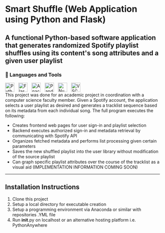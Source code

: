 # Smart Shuffle (Web Application using Python and Flask)

## A functional Python-based software application that generates randomized Spotify playlist shuffles using its content's song attributes and a given user playlist

### :toolbox: Languages and Tools
<img align="left" alt="Python" width="30px" style="padding-right:10px;" src="https://cdn.jsdelivr.net/gh/devicons/devicon/icons/python/python-original.svg">
<img align="left" alt="Flask" width="30px" style="padding-right:10px;" src="https://cdn.jsdelivr.net/gh/devicons/devicon/icons/flask/flask-original.svg">
<img align="left" alt="Anaconda" width="30px" style="padding-right:10px;" src="https://cdn.jsdelivr.net/gh/devicons/devicon/icons/adonisjs/adonisjs-original.svg">
<img align="left" alt="Pandas" width="30px" style="padding-right:10px;" src="https://cdn.jsdelivr.net/gh/devicons/devicon/icons/pandas/pandas-original.svg">
<img align="left" alt="NumPY" width="30px" style="padding-right:10px;" src="https://cdn.jsdelivr.net/gh/devicons/devicon/icons/numpy/numpy-original.svg">
<img align="left" alt="VSCode" width="30px" style="padding-right:10px;" src="https://cdn.jsdelivr.net/gh/devicons/devicon/icons/vscode/vscode-original.svg">
<p>&nbsp;</p>

This project was done for an academic project in coordination with a computer science faculty member. Given a Spotify account, the application selects a user playlist as desired and generates a tracklist sequence based on its metadata from each individual song. The full program executes the following:

* Creates frontend web pages for user sign-in and playlist selection
* Backend executes authorized sign-in and metadata retrieval by communicating with Spotify API
* Organizes fetched metadata and performs list processing given certain parameters
* Saves the new shuffled playlist into the user library without modification of the source playlist
* Can graph specific playlist attributes over the course of the tracklist as a visual aid (IMPLEMENTATION INFORMATION COMING SOON)

---
## Installation Instructions
1. Clone this project
2. Setup a local directory for executable creation
3. Setup a programming environment via Anaconda or similar with repositories .YML file
4. Run __init__.py on localhost or an alternative hosting platform i.e. PythonAnywhere
